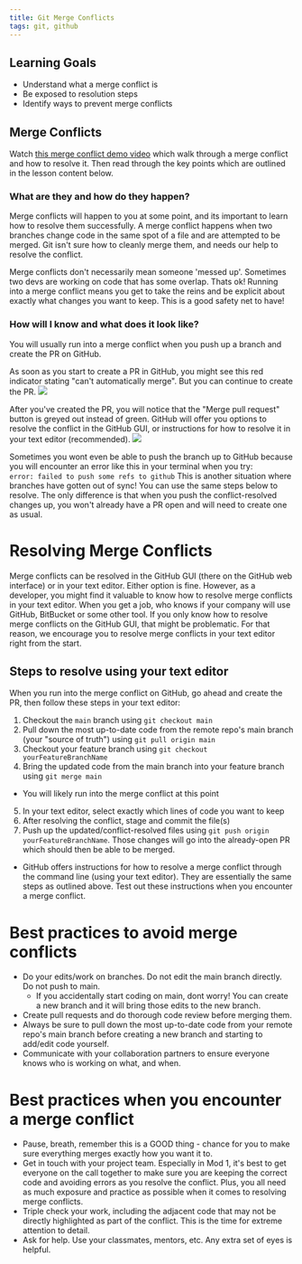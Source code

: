 ```yaml
---
title: Git Merge Conflicts
tags: git, github
---
```


## Learning Goals
- Understand what a merge conflict is
- Be exposed to resolution steps
- Identify ways to prevent merge conflicts

## Merge Conflicts

Watch [this merge conflict demo video](https://www.youtube.com/watch?v=j0MW7jSc25I) which walk through a merge conflict and how to resolve it. Then read through the key points which are outlined in the lesson content below.

### What are they and how do they happen?  
Merge conflicts will happen to you at some point, and its important to learn how to resolve them successfully. A merge conflict happens when two branches change code in the same spot of a file and are attempted to be merged. Git isn't sure how to cleanly merge them, and needs our help to resolve the conflict.  

Merge conflicts don't necessarily mean someone 'messed up'.  Sometimes two devs are working on code that has some overlap.  Thats ok!  Running into a merge conflict means you get to take the reins and be explicit about exactly what changes you want to keep.  This is a good safety net to have!  

### How will I know and what does it look like?
You will usually run into a merge conflict when you push up a branch and create the PR on GitHub.  

As soon as you start to create a PR in GitHub, you might see this red indicator stating "can't automatically merge".  But you can continue to create the PR.
<img class="small" src="./assets/images/cant-automatically-merge.png">  

After you've created the PR, you will notice that the "Merge pull request" button is greyed out instead of green.  GitHub will offer you options to resolve the conflict in the GitHub GUI, or instructions for how to resolve it in your text editor (recommended).
<img class="small" src="./assets/images/merge-conflict-buttons.png">

Sometimes you wont even be able to push the branch up to GitHub because you will encounter an error like this in your terminal when you try:  
  `error: failed to push some refs to github`
This is another situation where branches have gotten out of sync! You can use the same steps below to resolve. The only difference is that when you push the conflict-resolved changes up, you won't already have a PR open and will need to create one as usual.

# Resolving Merge Conflicts
Merge conflicts can be resolved in the GitHub GUI (there on the GitHub web interface) or in your text editor.  Either option is fine.  However, as a developer, you might find it valuable to know how to resolve merge conflicts in your text editor.  When you get a job, who knows if your company will use GitHub, BitBucket or some other tool.  If you only know how to resolve merge conflicts on the GitHub GUI, that might be problematic.  For that reason, we encourage you to resolve merge conflicts in your text editor right from the start.

## Steps to resolve using your text editor
When you run into the merge conflict on GitHub, go ahead and create the PR, then follow these steps in your text editor:
1) Checkout the `main` branch using `git checkout main`
2) Pull down the most up-to-date code from the remote repo's main branch (your "source of truth") using `git pull origin main`
3) Checkout your feature branch using `git checkout yourFeatureBranchName`
4) Bring the updated code from the main branch into your feature branch using `git merge main`
  * You will likely run into the merge conflict at this point  
5) In your text editor, select exactly which lines of code you want to keep  
6) After resolving the conflict, stage and commit the file(s)  
7) Push up the updated/conflict-resolved files using `git push origin yourFeatureBranchName`.  Those changes will go into the already-open PR which should then be able to be merged.

- GitHub offers instructions for how to resolve a merge conflict through the command line (using your text editor).  They are essentially the same steps as outlined above.  Test out these instructions when you encounter a merge conflict.  

# Best practices to avoid merge conflicts
- Do your edits/work on branches.  Do not edit the main branch directly. Do not push to main.
  - If you accidentally start coding on main, dont worry!  You can create a new branch and it will bring those edits to the new branch.
- Create pull requests and do thorough code review before merging them.
- Always be sure to pull down the most up-to-date code from your remote repo's main branch before creating a new branch and starting to add/edit code yourself.
- Communicate with your collaboration partners to ensure everyone knows who is working on what, and when.

# Best practices when you encounter a merge conflict
- Pause, breath, remember this is a GOOD thing - chance for you to make sure everything merges exactly how you want it to.
- Get in touch with your project team.  Especially in Mod 1, it's best to get everyone on the call together to make sure you are keeping the correct code and avoiding errors as you resolve the conflict.  Plus, you all need as much exposure and practice as possible when it comes to resolving merge conflicts.
- Triple check your work, including the adjacent code that may not be directly highlighted as part of the conflict.  This is the time for extreme attention to detail.
- Ask for help.  Use your classmates, mentors, etc.  Any extra set of eyes is helpful.
